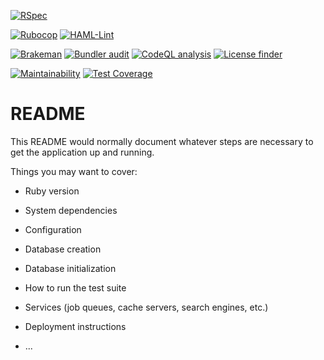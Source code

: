 [![RSpec](https://github.com/TalariaSoftware/somebadapples/actions/workflows/rspec.yml/badge.svg)](https://github.com/TalariaSoftware/somebadapples/actions/workflows/rspec.yml)

[![Rubocop](https://github.com/TalariaSoftware/somebadapples/actions/workflows/rubocop.yml/badge.svg)](https://github.com/TalariaSoftware/somebadapples/actions/workflows/rubocop.yml)
[![HAML-Lint](https://github.com/TalariaSoftware/somebadapples/actions/workflows/haml_lint.yml/badge.svg)](https://github.com/TalariaSoftware/somebadapples/actions/workflows/haml_lint.yml)

[![Brakeman](https://github.com/TalariaSoftware/somebadapples/actions/workflows/brakeman.yml/badge.svg)](https://github.com/TalariaSoftware/somebadapples/actions/workflows/brakeman.yml)
[![Bundler audit](https://github.com/TalariaSoftware/somebadapples/actions/workflows/bundler-audit.yml/badge.svg)](https://github.com/TalariaSoftware/somebadapples/actions/workflows/bundler-audit.yml)
[![CodeQL analysis](https://github.com/TalariaSoftware/somebadapples/actions/workflows/codeql-analysis.yml/badge.svg)](https://github.com/TalariaSoftware/somebadapples/actions/workflows/codeql-analysis.yml)
[![License finder](https://github.com/TalariaSoftware/somebadapples/actions/workflows/license-finder.yml/badge.svg)](https://github.com/TalariaSoftware/somebadapples/actions/workflows/license-finder.yml)

[![Maintainability](https://api.codeclimate.com/v1/badges/ceed13ca74e86e5a4f9c/maintainability)](https://codeclimate.com/github/TalariaSoftware/somebadapples/maintainability)
[![Test Coverage](https://api.codeclimate.com/v1/badges/ceed13ca74e86e5a4f9c/test_coverage)](https://codeclimate.com/github/TalariaSoftware/somebadapples/test_coverage)

# README

This README would normally document whatever steps are necessary to get the
application up and running.

Things you may want to cover:

* Ruby version

* System dependencies

* Configuration

* Database creation

* Database initialization

* How to run the test suite

* Services (job queues, cache servers, search engines, etc.)

* Deployment instructions

* ...
